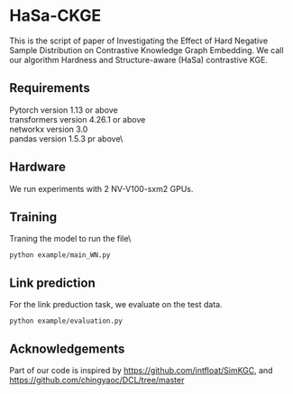 # HaSa-CKGE
This is the script of paper of Investigating the Effect of Hard Negative Sample Distribution on Contrastive Knowledge Graph Embedding. We call our algorithm Hardness and Structure-aware (HaSa) contrastive KGE.

## Requirements
Pytorch version 1.13 or above \
transformers version 4.26.1 or above\
networkx version 3.0\
pandas version 1.5.3 pr above\
## Hardware
We run experiments with 2 NV-V100-sxm2 GPUs.
## Training
Traning the model to run the file\
```
python example/main_WN.py
```
## Link prediction

For the link preduction task, we evaluate on the test data.
```
python example/evaluation.py
```

## Acknowledgements

Part of our code is inspired by 
https://github.com/intfloat/SimKGC, and https://github.com/chingyaoc/DCL/tree/master

